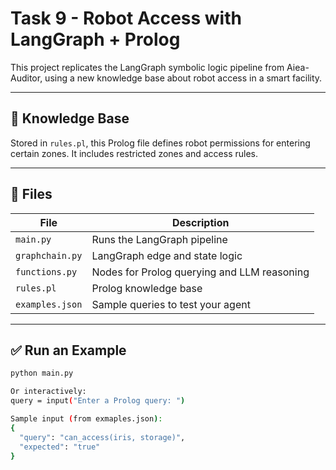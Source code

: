 # Task 9 - Robot Access with LangGraph + Prolog

This project replicates the LangGraph symbolic logic pipeline from Aiea-Auditor, using a new knowledge base about robot access in a smart facility.

---

## 🧠 Knowledge Base

Stored in `rules.pl`, this Prolog file defines robot permissions for entering certain zones. It includes restricted zones and access rules.

---

## 📁 Files

| File              | Description                                  |
|-------------------|----------------------------------------------|
| `main.py`         | Runs the LangGraph pipeline                  |
| `graphchain.py`   | LangGraph edge and state logic               |
| `functions.py`    | Nodes for Prolog querying and LLM reasoning  |
| `rules.pl`        | Prolog knowledge base                        |
| `examples.json`   | Sample queries to test your agent            |

---

## ✅ Run an Example

```bash
python main.py

Or interactively:
query = input("Enter a Prolog query: ")

Sample input (from exmaples.json):
{
  "query": "can_access(iris, storage)",
  "expected": "true"
}

